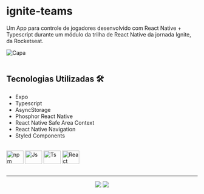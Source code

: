 # ignite-teams
Um App para controle de jogadores desenvolvido com React Native + Typescript durante um módulo da trilha de React Native da jornada Ignite, da Rocketseat.

   ![Capa](https://github.com/AllanLobato/ignite-teams/assets/67288620/2197ab97-ae0a-40e7-ad88-77cabe174001)
<br><br>


<h2>Tecnologias Utilizadas 🛠</h2>

- Expo
- Typescript
- AsyncStorage
- Phosphor React Native
- React Native Safe Area Context
- React Native Navigation
- Styled Components

<div style="display: inline_block"><br>
  <img align="center" alt="npm" height="35" width="45" src="https://cdn.jsdelivr.net/gh/devicons/devicon/icons/yarn/yarn-original-wordmark.svg" />
  <img align="center" alt="Js" height="35" width="45"  src="https://cdn.jsdelivr.net/gh/devicons/devicon/icons/javascript/javascript-plain.svg">
  <img align="center" alt="Ts" height="35" width="45" src="https://cdn.jsdelivr.net/gh/devicons/devicon/icons/typescript/typescript-plain.svg">
  <img align="center" alt="React" height="35" width="45" src="https://cdn.jsdelivr.net/gh/devicons/devicon/icons/react/react-original.svg">
 </div>

<br>

---

<div id="footer" align="center"><a href="https://www.linkedin.com/in/allanlobato/" target="_blank"><img src="https://img.shields.io/badge/-LinkedIn-%230077B5?style=for-the-badge&logo=linkedin&logoColor=white" target="_blank"></a>
<a href = "mailto:allandonizetti@gmail.com"><img src="https://img.shields.io/badge/-Gmail-%23333?style=for-the-badge&logo=gmail&logoColor=white" target="_blank"></a></div>
